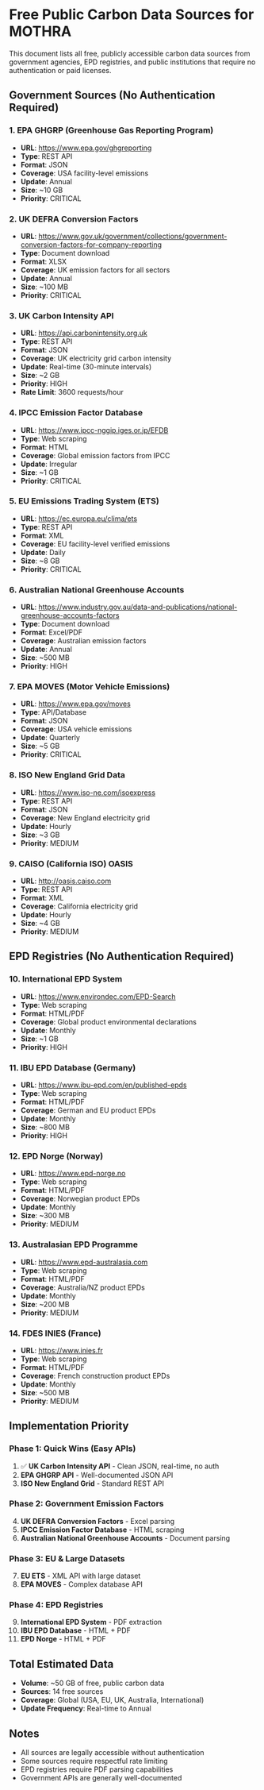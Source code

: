 # Free Public Carbon Data Sources for MOTHRA

This document lists all free, publicly accessible carbon data sources from government agencies, EPD registries, and public institutions that require no authentication or paid licenses.

## Government Sources (No Authentication Required)

### 1. **EPA GHGRP (Greenhouse Gas Reporting Program)**
- **URL**: https://www.epa.gov/ghgreporting
- **Type**: REST API
- **Format**: JSON
- **Coverage**: USA facility-level emissions
- **Update**: Annual
- **Size**: ~10 GB
- **Priority**: CRITICAL

### 2. **UK DEFRA Conversion Factors**
- **URL**: https://www.gov.uk/government/collections/government-conversion-factors-for-company-reporting
- **Type**: Document download
- **Format**: XLSX
- **Coverage**: UK emission factors for all sectors
- **Update**: Annual
- **Size**: ~100 MB
- **Priority**: CRITICAL

### 3. **UK Carbon Intensity API**
- **URL**: https://api.carbonintensity.org.uk
- **Type**: REST API
- **Format**: JSON
- **Coverage**: UK electricity grid carbon intensity
- **Update**: Real-time (30-minute intervals)
- **Size**: ~2 GB
- **Priority**: HIGH
- **Rate Limit**: 3600 requests/hour

### 4. **IPCC Emission Factor Database**
- **URL**: https://www.ipcc-nggip.iges.or.jp/EFDB
- **Type**: Web scraping
- **Format**: HTML
- **Coverage**: Global emission factors from IPCC
- **Update**: Irregular
- **Size**: ~1 GB
- **Priority**: CRITICAL

### 5. **EU Emissions Trading System (ETS)**
- **URL**: https://ec.europa.eu/clima/ets
- **Type**: REST API
- **Format**: XML
- **Coverage**: EU facility-level verified emissions
- **Update**: Daily
- **Size**: ~8 GB
- **Priority**: CRITICAL

### 6. **Australian National Greenhouse Accounts**
- **URL**: https://www.industry.gov.au/data-and-publications/national-greenhouse-accounts-factors
- **Type**: Document download
- **Format**: Excel/PDF
- **Coverage**: Australian emission factors
- **Update**: Annual
- **Size**: ~500 MB
- **Priority**: HIGH

### 7. **EPA MOVES (Motor Vehicle Emissions)**
- **URL**: https://www.epa.gov/moves
- **Type**: API/Database
- **Format**: JSON
- **Coverage**: USA vehicle emissions
- **Update**: Quarterly
- **Size**: ~5 GB
- **Priority**: CRITICAL

### 8. **ISO New England Grid Data**
- **URL**: https://www.iso-ne.com/isoexpress
- **Type**: REST API
- **Format**: JSON
- **Coverage**: New England electricity grid
- **Update**: Hourly
- **Size**: ~3 GB
- **Priority**: MEDIUM

### 9. **CAISO (California ISO) OASIS**
- **URL**: http://oasis.caiso.com
- **Type**: REST API
- **Format**: XML
- **Coverage**: California electricity grid
- **Update**: Hourly
- **Size**: ~4 GB
- **Priority**: MEDIUM

## EPD Registries (No Authentication Required)

### 10. **International EPD System**
- **URL**: https://www.environdec.com/EPD-Search
- **Type**: Web scraping
- **Format**: HTML/PDF
- **Coverage**: Global product environmental declarations
- **Update**: Monthly
- **Size**: ~1 GB
- **Priority**: HIGH

### 11. **IBU EPD Database (Germany)**
- **URL**: https://www.ibu-epd.com/en/published-epds
- **Type**: Web scraping
- **Format**: HTML/PDF
- **Coverage**: German and EU product EPDs
- **Update**: Monthly
- **Size**: ~800 MB
- **Priority**: HIGH

### 12. **EPD Norge (Norway)**
- **URL**: https://www.epd-norge.no
- **Type**: Web scraping
- **Format**: HTML/PDF
- **Coverage**: Norwegian product EPDs
- **Update**: Monthly
- **Size**: ~300 MB
- **Priority**: MEDIUM

### 13. **Australasian EPD Programme**
- **URL**: https://www.epd-australasia.com
- **Type**: Web scraping
- **Format**: HTML/PDF
- **Coverage**: Australia/NZ product EPDs
- **Update**: Monthly
- **Size**: ~200 MB
- **Priority**: MEDIUM

### 14. **FDES INIES (France)**
- **URL**: https://www.inies.fr
- **Type**: Web scraping
- **Format**: HTML/PDF
- **Coverage**: French construction product EPDs
- **Update**: Monthly
- **Size**: ~500 MB
- **Priority**: MEDIUM

## Implementation Priority

### Phase 1: Quick Wins (Easy APIs)
1. ✅ **UK Carbon Intensity API** - Clean JSON, real-time, no auth
2. **EPA GHGRP API** - Well-documented JSON API
3. **ISO New England Grid** - Standard REST API

### Phase 2: Government Emission Factors
4. **UK DEFRA Conversion Factors** - Excel parsing
5. **IPCC Emission Factor Database** - HTML scraping
6. **Australian National Greenhouse Accounts** - Document parsing

### Phase 3: EU & Large Datasets
7. **EU ETS** - XML API with large dataset
8. **EPA MOVES** - Complex database API

### Phase 4: EPD Registries
9. **International EPD System** - PDF extraction
10. **IBU EPD Database** - HTML + PDF
11. **EPD Norge** - HTML + PDF

## Total Estimated Data
- **Volume**: ~50 GB of free, public carbon data
- **Sources**: 14 free sources
- **Coverage**: Global (USA, EU, UK, Australia, International)
- **Update Frequency**: Real-time to Annual

## Notes
- All sources are legally accessible without authentication
- Some sources require respectful rate limiting
- EPD registries require PDF parsing capabilities
- Government APIs are generally well-documented
